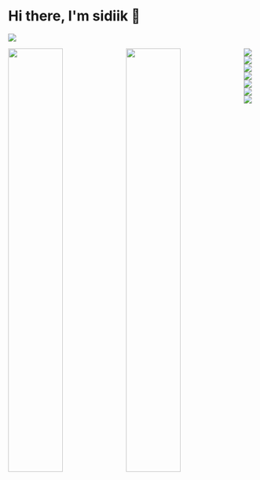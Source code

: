 # Hi there, I'm sidiik 🙋

![](https://komarev.com/ghpvc/?username=your-github-sidiik&color=blueviolet&style=flat-square)

<img align="left" width="47%" src="https://github-readme-stats.vercel.app/api?username=sidiik&show_icons=true&theme=cobalt" />
<img align="left" width="47%" src="https://github-readme-stats.vercel.app/api/top-langs/?username=sidiik&layout=compact" />


<img src="https://img.shields.io/badge/tailwindcss-%2338B2AC.svg?style=for-the-badge&logo=tailwind-css&logoColor=white" align="left"  />
<img src="https://img.shields.io/badge/javascript-%23323330.svg?style=for-the-badge&logo=javascript&logoColor=%23F7DF1E" align="left"  />
<img src="https://img.shields.io/badge/react-%2320232a.svg?style=for-the-badge&logo=react&logoColor=%2361DAFB" align="left"  />
<img src="https://img.shields.io/badge/node.js-6DA55F?style=for-the-badge&logo=node.js&logoColor=white" align="left"  />
<img src="https://img.shields.io/badge/express.js-%23404d59.svg?style=for-the-badge&logo=express&logoColor=%2361DAFB" align="left"  />
<img src="https://img.shields.io/badge/Prisma-3982CE?style=for-the-badge&logo=Prisma&logoColor=white" align="left"  />
<img src="https://img.shields.io/badge/postgres-%23316192.svg?style=for-the-badge&logo=postgresql&logoColor=white" align="left"  />

